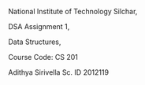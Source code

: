 National Institute of Technology Silchar,

DSA Assignment 1,

Data Structures,

Course Code: CS 201

Adithya Sirivella Sc. ID 2012119
